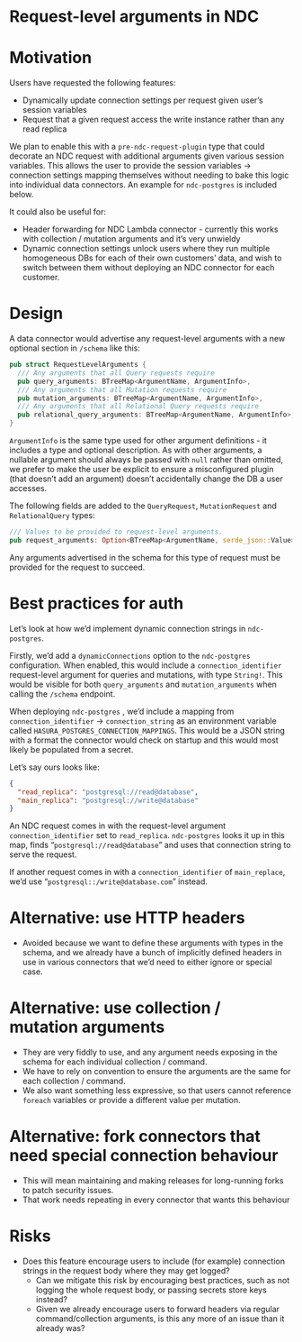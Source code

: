 # Request-level arguments in NDC

# Motivation

Users have requested the following features:

- Dynamically update connection settings per request given user’s session variables
- Request that a given request access the write instance rather than any read replica

We plan to enable this with a `pre-ndc-request-plugin` type that could decorate an NDC request with additional arguments given various session variables. This allows the user to provide the session variables \-\> connection settings mapping themselves without needing to bake this logic into individual data connectors. An example for `ndc-postgres` is included below.

It could also be useful for:

- Header forwarding for NDC Lambda connector \- currently this works with collection / mutation arguments and it’s very unwieldy
- Dynamic connection settings unlock users where they run multiple homogeneous DBs for each of their own customers’ data, and wish to switch between them without deploying an NDC connector for each customer.

# Design

A data connector would advertise any request-level arguments with a new optional section in `/schema` like this:

```rust
pub struct RequestLevelArguments {
  /// Any arguments that all Query requests require
  pub query_arguments: BTreeMap<ArgumentName, ArgumentInfo>,
  /// Any arguments that all Mutation requests require
  pub mutation_arguments: BTreeMap<ArgumentName, ArgumentInfo>,
  /// Any arguments that all Relational Query requests require
  pub relational_query_arguments: BTreeMap<ArgumentName, ArgumentInfo>,
}
```

`ArgumentInfo` is the same type used for other argument definitions \- it includes a type and optional description. As with other arguments, a nullable argument should always be passed with `null` rather than omitted, we prefer to make the user be explicit to ensure a misconfigured plugin (that doesn’t add an argument) doesn’t accidentally change the DB a user accesses.

The following fields are added to the `QueryRequest`, `MutationRequest` and `RelationalQuery` types:

```rust
/// Values to be provided to request-level arguments.
pub request_arguments: Option<BTreeMap<ArgumentName, serde_json::Value>>,
```

Any arguments advertised in the schema for this type of request must be provided for the request to succeed.

# Best practices for auth

Let’s look at how we’d implement dynamic connection strings in `ndc-postgres`.

Firstly, we’d add a `dynamicConnections` option to the `ndc-postgres` configuration. When enabled, this would include a `connection_identifier` request-level argument for queries and mutations, with type `String!`. This would be visible for both `query_arguments` and `mutation_arguments` when calling the `/schema` endpoint.

When deploying `ndc-postgres` , we’d include a mapping from `connection_identifier` \-\> `connection_string` as an environment variable called `HASURA_POSTGRES_CONNECTION_MAPPINGS`. This would be a JSON string with a format the connector would check on startup and this would most likely be populated from a secret.

Let’s say ours looks like:

```json
{
  "read_replica": "postgresql://read@database",
  "main_replica": "postgresql://write@database"
}
```

An NDC request comes in with the request-level argument `connection_identifier` set to `read_replica`. `ndc-postgres` looks it up in this map, finds “`postgresql://read@database`” and uses that connection string to serve the request.

If another request comes in with a `connection_identifier` of `main_replace`, we’d use “`postgresql::/write@database.com`” instead.

# Alternative: use HTTP headers

- Avoided because we want to define these arguments with types in the schema, and we already have a bunch of implicitly defined headers in use in various connectors that we’d need to either ignore or special case.

# Alternative: use collection / mutation arguments

- They are very fiddly to use, and any argument needs exposing in the schema for each individual collection / command.
- We have to rely on convention to ensure the arguments are the same for each collection / command.
- We also want something less expressive, so that users cannot reference `foreach` variables or provide a different value per mutation.

# Alternative: fork connectors that need special connection behaviour

- This will mean maintaining and making releases for long-running forks to patch security issues.
- That work needs repeating in every connector that wants this behaviour

# Risks

- Does this feature encourage users to include (for example) connection strings in the request body where they may get logged?
  - Can we mitigate this risk by encouraging best practices, such as not logging the whole request body, or passing secrets store keys instead?
  - Given we already encourage users to forward headers via regular command/collection arguments, is this any more of an issue than it already was?

